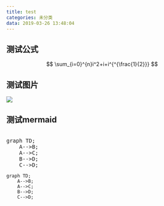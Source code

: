 ```yaml
---
title: test
categories: 未分类
data: 2019-03-26 13:48:04
---
```

## 测试公式
$$ \sum_{i=0}^{n}i^2+i+i^{^{\frac{1}{2}}} $$
<!--more-->
## 测试图片
![](http://public-media-chudonghao.oss-cn-shanghai.aliyuncs.com/%E6%A5%9A%E6%A0%8B%E6%B5%A9%E7%9A%84%E6%B5%8B%E8%AF%95%E5%9B%BE%E7%89%87.png) 
## 测试mermaid

<pre><mermaid>
graph TD;
    A-->B;
    A-->C;
    B-->D;
    C-->D;
</mermaid></pre>

```mermaid
graph TD;
    A-->B;
    A-->C;
    B-->D;
    C-->D;
```
